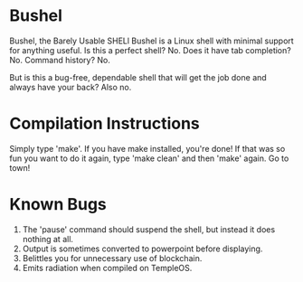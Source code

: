 # Bushel
Bushel, the Barely Usable SHELl
Bushel is a Linux shell with minimal support for anything useful.
Is this a perfect shell? No. Does it have tab completion? No. Command history? No.

But is this a bug-free, dependable shell that will get the job done and always have your back?
Also no.

# Compilation Instructions
Simply type 'make'. If you have make installed, you're done!
If that was so fun you want to do it again, type 'make clean' and then 'make' again. Go to town!

# Known Bugs
1) The 'pause' command should suspend the shell, but instead it does nothing at all.
2) Output is sometimes converted to powerpoint before displaying.
3) Belittles you for unnecessary use of blockchain.
4) Emits radiation when compiled on TempleOS.
